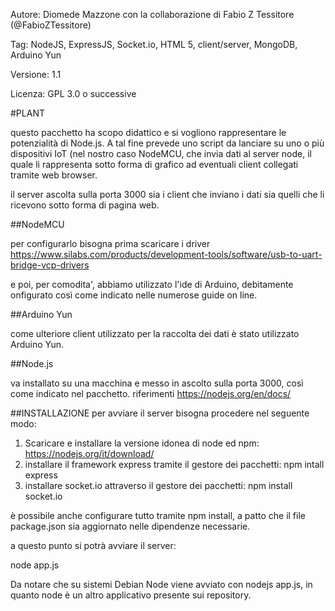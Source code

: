  Autore: Diomede Mazzone con la collaborazione di Fabio Z Tessitore (@FabioZTessitore)

Tag: NodeJS, ExpressJS, Socket.io, HTML 5, client/server, MongoDB, Arduino Yun

Versione: 1.1

Licenza: GPL 3.0 o successive

#PLANT

questo pacchetto ha scopo didattico e si vogliono rappresentare le potenzialità di Node.js. A tal fine prevede uno script da lanciare su uno o più dispositivi IoT (nel nostro caso NodeMCU, che invia dati al server node, il quale li rappresenta sotto forma di grafico ad eventuali client collegati tramite web browser.

il server ascolta sulla porta 3000 sia i client che inviano i dati sia quelli che li ricevono sotto forma di pagina web.


##NodeMCU 

per configurarlo bisogna prima scaricare i driver
https://www.silabs.com/products/development-tools/software/usb-to-uart-bridge-vcp-drivers

e poi, per comodita', abbiamo utilizzato l'ide di Arduino, debitamente onfigurato così come indicato nelle numerose guide on line.

##Arduino Yun

come ulteriore client utilizzato per la raccolta dei dati è stato utilizzato Arduino Yun.

##Node.js

va installato su una macchina e messo in ascolto sulla porta 3000, così come indicato nel pacchetto. riferimenti https://nodejs.org/en/docs/

##INSTALLAZIONE
per avviare il server bisogna procedere nel seguente modo:

1. Scaricare e installare la versione idonea di node ed npm: https://nodejs.org/it/download/
2. installare il framework express tramite il gestore dei pacchetti: npm intall express
3. installare socket.io attraverso il gestore dei pacchetti: npm install socket.io

è possibile anche configurare tutto tramite npm install, a patto che il file package.json sia aggiornato nelle dipendenze necessarie.
 

a questo punto si potrà avviare il server:

node app.js

Da notare che su sistemi Debian Node viene avviato con nodejs app.js, in quanto node è un altro applicativo presente sui repository.
